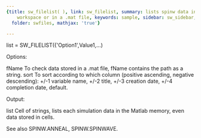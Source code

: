 ```yaml
---
{title: sw_filelist( ), link: sw_filelist, summary: lists spinw data in the Matlab
    workspace or in a .mat file, keywords: sample, sidebar: sw_sidebar, permalink: sw_filelist.html,
  folder: swfiles, mathjax: 'true'}

---
```

 
list = SW_FILELIST({'Option1',Value1,...)
 
 
Options:
 
fName     To check data stored in a .mat file, fName contains the path as
          a string.
sort      To sort according to which column (positive ascending, negative
          descending):
              +/-1    variable name,
              +/-2    title,
              +/-3    creation date,
              +/-4    completion date, default.
 
 
Output:
 
list      Cell of strings, lists each simulation data in the Matlab
          memory, even data stored in cells.
 
See also SPINW.ANNEAL, SPINW.SPINWAVE.
 

